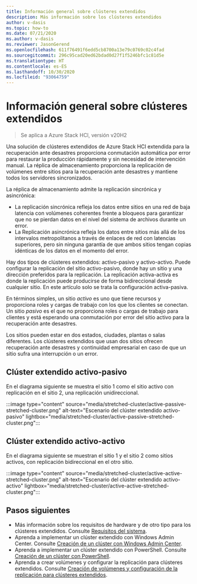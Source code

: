 ```yaml
---
title: Información general sobre clústeres extendidos
description: Más información sobre los clústeres extendidos
author: v-dasis
ms.topic: how-to
ms.date: 07/21/2020
ms.author: v-dasis
ms.reviewer: JasonGerend
ms.openlocfilehash: 611f76491f6edd5cb8700a13e79c0769c02c4fad
ms.sourcegitcommit: 296c95cad20ed62bdad0d27f1f5246bfc1c81d5e
ms.translationtype: HT
ms.contentlocale: es-ES
ms.lasthandoff: 10/30/2020
ms.locfileid: "93064759"
---
```

# <a name="stretched-clusters-overview"></a>Información general sobre clústeres extendidos

> Se aplica a Azure Stack HCl, versión v20H2

Una solución de clústeres extendidos de Azure Stack HCI extendida para la recuperación ante desastres proporciona conmutación automática por error para restaurar la producción rápidamente y sin necesidad de intervención manual. La réplica de almacenamiento proporciona la replicación de volúmenes entre sitios para la recuperación ante desastres y mantiene todos los servidores sincronizados.

La réplica de almacenamiento admite la replicación sincrónica y asincrónica:

- La replicación sincrónica refleja los datos entre sitios en una red de baja latencia con volúmenes coherentes frente a bloqueos para garantizar que no se pierdan datos en el nivel del sistema de archivos durante un error.
- La Replicación asincrónica refleja los datos entre sitios más allá de los intervalos metropolitanos a través de enlaces de red con latencias superiores, pero sin ninguna garantía de que ambos sitios tengan copias idénticas de los datos en el momento del error.

Hay dos tipos de clústeres extendidos: activo-pasivo y activo-activo. Puede configurar la replicación del sitio activo-pasivo, donde hay un sitio y una dirección preferidos para la replicación. La replicación activa-activa es donde la replicación puede producirse de forma bidireccional desde cualquier sitio. En este artículo solo se trata la configuración activa-pasiva.

En términos simples, un sitio *activo* es uno que tiene recursos y proporciona roles y cargas de trabajo con los que los clientes se conectan. Un sitio *pasivo* es el que no proporciona roles o cargas de trabajo para clientes y está esperando una conmutación por error del sitio activo para la recuperación ante desastres.

Los sitios pueden estar en dos estados, ciudades, plantas o salas diferentes. Los clústeres extendidos que usan dos sitios ofrecen recuperación ante desastres y continuidad empresarial en caso de que un sitio sufra una interrupción o un error.

## <a name="active-passive-stretched-cluster"></a>Clúster extendido activo-pasivo

En el diagrama siguiente se muestra el sitio 1 como el sitio activo con replicación en el sitio 2, una replicación unidireccional.

:::image type="content" source="media/stretched-cluster/active-passive-stretched-cluster.png" alt-text="Escenario del clúster extendido activo-pasivo"  lightbox="media/stretched-cluster/active-passive-stretched-cluster.png":::

## <a name="active-active-stretched-cluster"></a>Clúster extendido activo-activo

En el diagrama siguiente se muestran el sitio 1 y el sitio 2 como sitios activos, con replicación bidireccional en el otro sitio.

:::image type="content" source="media/stretched-cluster/active-active-stretched-cluster.png" alt-text="Escenario del clúster extendido activo-activo" lightbox="media/stretched-cluster/active-active-stretched-cluster.png":::

## <a name="next-steps"></a>Pasos siguientes

- Más información sobre los requisitos de hardware y de otro tipo para los clústeres extendidos. Consulte [Requisitos del sistema](system-requirements.md).
- Aprenda a implementar un clúster extendido con Windows Admin Center. Consulte [Creación de un clúster con Windows Admin Center](../deploy/create-cluster.md).
- Aprenda a implementar un clúster extendido con PowerShell. Consulte [Creación de un clúster con PowerShell](../deploy/create-cluster-powershell.md).
- Aprenda a crear volúmenes y configurar la replicación para clústeres extendidos. Consulte [Creación de volúmenes y configuración de la replicación para clústeres extendidos](../manage/create-stretched-volumes.md).

